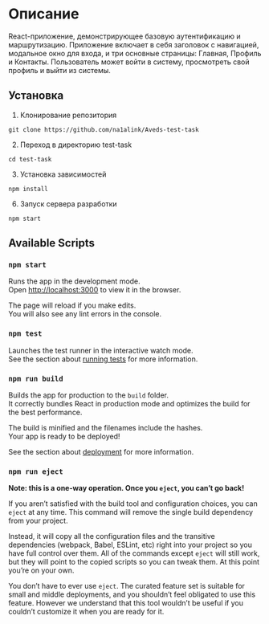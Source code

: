 # Описание

React-приложение, демонстрирующее базовую аутентификацию и маршрутизацию. Приложение включает в себя заголовок с навигацией, модальное окно для входа, и три основные страницы: Главная, Профиль и Контакты. Пользователь может войти в систему, просмотреть свой профиль и выйти из системы.

## Установка

1. Клонирование репозитория

`git clone https://github.com/na1alink/Aveds-test-task`

2. Переход в директорию test-task

`cd test-task`

3. Установка зависимостей

`npm install`

6. Запуск сервера разработки

`npm start`

## Available Scripts

### `npm start`

Runs the app in the development mode.\
Open [http://localhost:3000](http://localhost:3000) to view it in the browser.

The page will reload if you make edits.\
You will also see any lint errors in the console.

### `npm test`

Launches the test runner in the interactive watch mode.\
See the section about [running tests](https://facebook.github.io/create-react-app/docs/running-tests) for more information.

### `npm run build`

Builds the app for production to the `build` folder.\
It correctly bundles React in production mode and optimizes the build for the best performance.

The build is minified and the filenames include the hashes.\
Your app is ready to be deployed!

See the section about [deployment](https://facebook.github.io/create-react-app/docs/deployment) for more information.

### `npm run eject`

**Note: this is a one-way operation. Once you `eject`, you can’t go back!**

If you aren’t satisfied with the build tool and configuration choices, you can `eject` at any time. This command will remove the single build dependency from your project.

Instead, it will copy all the configuration files and the transitive dependencies (webpack, Babel, ESLint, etc) right into your project so you have full control over them. All of the commands except `eject` will still work, but they will point to the copied scripts so you can tweak them. At this point you’re on your own.

You don’t have to ever use `eject`. The curated feature set is suitable for small and middle deployments, and you shouldn’t feel obligated to use this feature. However we understand that this tool wouldn’t be useful if you couldn’t customize it when you are ready for it.
